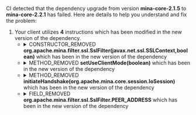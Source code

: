 CI detected that the dependency upgrade from version **mina-core-2.1.5** to **mina-core-2.2.1** has failed. Here are details to help you understand and fix the problem:
1. Your client utilizes **4** instructions which has been modified in the new version of the dependency.
   * <details>
        <summary>CONSTRUCTOR_REMOVED <b>org.apache.mina.filter.ssl.SslFilter(javax.net.ssl.SSLContext,boolean)</b> which has been <b></b> in the new version of the dependency</summary>
            
        * <details>
          <summary>The failure is identified from the logs generated in the build process. </summary>
          
            *   >[[ERROR] /quickfixj/quickfixj-core/src/main/java/quickfix/mina/ssl/SSLFilter.java:[43,9] constructor SslFilter in class org.apache.mina.filter.ssl.SslFilter cannot be applied to given types;<br>&nbsp;&nbsp;&nbsp;&nbsp;  required: javax.net.ssl.SSLContext
  found: javax.net.ssl.SSLContext,boolean
  reason: actual and formal argument lists differ in length
](https://github.com/chains-project/breaking-good/actions/runs/8110103454/job/22166641300#step:4:1554)
            *   An error was detected in line 43 which is making use of an outdated API.
             ``` java
             43   super(sslContext, autoStart);
            ```

          </details>
            
     </details>
   * <details>
        <summary>METHOD_REMOVED <b>setUseClientMode(boolean)</b> which has been <b></b> in the new version of the dependency</summary>
            
        * <details>
          <summary>The failure is identified from the logs generated in the build process. </summary>
          
            *   >[[ERROR] /quickfixj/quickfixj-core/src/main/java/quickfix/mina/initiator/IoSessionInitiator.java:[195,22] cannot find symbol<br>&nbsp;&nbsp;&nbsp;&nbsp;  symbol:   method setUseClientMode(boolean)
  location: variable sslFilter of type quickfix.mina.ssl.SSLFilter
](https://github.com/chains-project/breaking-good/actions/runs/8110103454/job/22166641300#step:4:1553)
            *   An error was detected in line 195 which is making use of an outdated API.
             ``` java
             195   sslFilter.setUseClientMode(true);
            ```
            *   >[[ERROR] /quickfixj/quickfixj-core/src/main/java/quickfix/mina/acceptor/AbstractSocketAcceptor.java:[136,18] cannot find symbol<br>&nbsp;&nbsp;&nbsp;&nbsp;  symbol:   method setUseClientMode(boolean)
  location: variable sslFilter of type quickfix.mina.ssl.SSLFilter
](https://github.com/chains-project/breaking-good/actions/runs/8110103454/job/22166641300#step:4:1552)
            *   An error was detected in line 136 which is making use of an outdated API.
             ``` java
             136   sslFilter.setUseClientMode(true);
            ```

          </details>
            
     </details>
   * <details>
        <summary>METHOD_REMOVED <b>initiateHandshake(org.apache.mina.core.session.IoSession)</b> which has been <b></b> in the new version of the dependency</summary>
            
        * <details>
          <summary>The failure is identified from the logs generated in the build process. </summary>
          
            *   >[[ERROR] /quickfixj/quickfixj-core/src/main/java/quickfix/mina/initiator/InitiatorProxyIoHandler.java:[65,27] cannot find symbol<br>&nbsp;&nbsp;&nbsp;&nbsp;  symbol:   method initiateHandshake(org.apache.mina.core.session.IoSession)
  location: variable sslFilter of type quickfix.mina.ssl.SSLFilter
](https://github.com/chains-project/breaking-good/actions/runs/8110103454/job/22166641300#step:4:1556)
            *   An error was detected in line 65 which is making use of an outdated API.
             ``` java
             65   this.sslFilter.initiateHandshake(ioSession);
            ```

          </details>
            
     </details>
   * <details>
        <summary>FIELD_REMOVED <b>org.apache.mina.filter.ssl.SslFilter.PEER_ADDRESS</b> which has been <b></b> in the new version of the dependency</summary>
            
        * <details>
          <summary>The failure is identified from the logs generated in the build process. </summary>
          
            *   >[[ERROR] /quickfixj/quickfixj-core/src/main/java/quickfix/mina/ssl/SSLFilter.java:[78,38] cannot find symbol<br>&nbsp;&nbsp;&nbsp;&nbsp;  symbol:   variable PEER_ADDRESS
  location: class quickfix.mina.ssl.SSLFilter
](https://github.com/chains-project/breaking-good/actions/runs/8110103454/job/22166641300#step:4:1555)
            *   An error was detected in line 78 which is making use of an outdated API.
             ``` java
             78   org.apache.mina.filter.ssl.SslFilter.PEER_ADDRESS;
            ```

          </details>
            
     </details>


